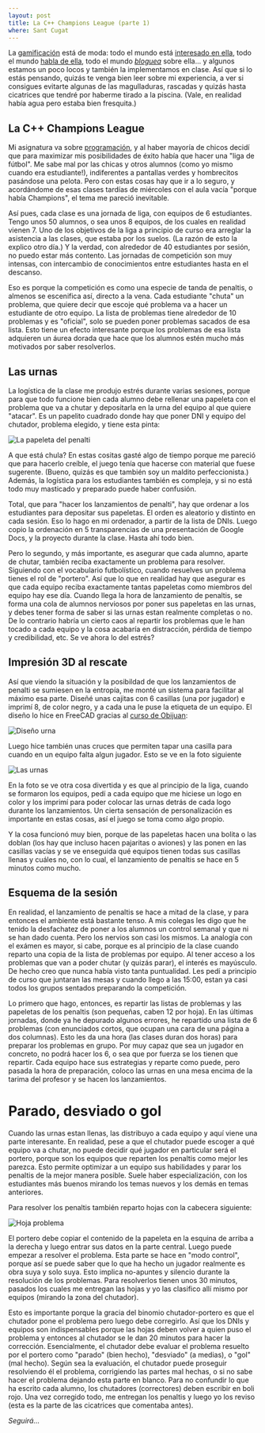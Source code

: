 ```yaml
---
layout: post
title: La C++ Champions League (parte 1)
where: Sant Cugat
---
```


La [gamificación](http://es.wikipedia.org/wiki/Ludificaci%C3%B3n) está
de moda: todo el mundo está
[interesado en ella](https://www.coursera.org/course/gamification),
todo el mundo [habla de ella](https://youtu.be/MuDLw1zIc94), todo el
mundo [*bloguea*](http://www.marinva.es/marinvitzat) sobre ella... y algunos estamos un poco locos y
también la implementamos en clase. Así que si lo estás pensando,
quizás te venga bien leer sobre mi experiencia, a ver si consigues
evitarte algunas de las magulladuras, rascadas y quizás hasta
cicatrices que tendré por haberme tirado a la piscina. (Vale, en
realidad había agua pero estaba bien fresquita.)

## La C++ Champions League

Mi asignatura va sobre [programación](http://www.minidosis.org), y al
haber mayoría de chicos decidí que para maximizar mis posibilidades de
éxito había que hacer una "liga de fútbol". Me sabe mal por las chicas
y otros alumnos (como yo mismo cuando era estudiante!), indiferentes a
pantallas verdes y hombrecitos pasándose una pelota. Pero con estas
cosas hay que ir a lo seguro, y acordándome de esas clases tardías de
miércoles con el aula vacía "porque había Champions", el tema me
pareció inevitable.

Así pues, cada clase es una jornada de liga, con equipos de 6
estudiantes. Tengo unos 50 alumnos, o sea unos 8 equipos, de los
cuales en realidad vienen 7. Uno de los objetivos de la liga a
principio de curso era arreglar la asistencia a las clases, que estaba
por los suelos. (La razón de esto la explico otro día.) Y la verdad,
con alrededor de 40 estudiantes por sesión, no puedo estar
más contento. Las jornadas de competición son muy intensas, con
intercambio de conocimientos entre estudiantes hasta en el descanso.

Eso es porque la competición es como una especie de tanda de penaltis,
o almenos se escenifica así, directo a la vena. Cada estudiante
"chuta" un problema, que quiere decir que escoje qué problema va a
hacer un estudiante de otro equipo. La lista de problemas tiene
alrededor de 10 problemas y es "oficial", solo se pueden poner
problemas sacados de esa lista. Esto tiene un efecto interesante
porque los problemas de esa lista adquieren un áurea dorada que hace
que los alumnos estén mucho más motivados por saber resolverlos.

## Las urnas

La logística de la clase me produjo estrés durante varias sesiones,
porque para que todo funcione bien cada alumno debe rellenar una
papeleta con el problema que va a chutar y depositarla en la urna del
equipo al que quiere "atacar". Es un papelito cuadrado donde hay que
poner DNI y equipo del chutador, problema elegido, y
tiene esta pinta:

![La papeleta del penalti](/images/papeleta.png)

A que está chula? En estas cositas gasté algo de tiempo porque me
pareció que para hacerlo creíble, el juego tenía que hacerse con
material que fuese sugerente. (Bueno, quizás es que también soy un
maldito perfeccionista.) Además, la logística para los estudiantes
también es compleja, y si no está todo muy masticado y preparado puede
haber confusión.

Total, que para "hacer los lanzamientos de penalti", hay que ordenar a
los estudiantes para depositar sus papeletas. El orden es aleatorio y
distinto en cada sesión. Eso lo hago en mi ordenador, a partir de la
lista de DNIs. Luego copio la ordenación en 5 transparencias de una
presentación de Google Docs, y la proyecto durante la clase. Hasta ahí
todo bien.

Pero lo segundo, y más importante, es asegurar que cada alumno, aparte
de chutar, también reciba exactamente un problema para
resolver. Siguiendo con el vocabulario futbolístico, cuando resuelves un
problema tienes el rol de "portero". Así que lo que en realidad hay
que asegurar es que cada equipo reciba exactamente tantas papeletas
como miembros del equipo hay ese día. Cuando llega la hora de
lanzamiento de penaltis, se forma una cola de alumnos nerviosos por
poner sus papeletas en las urnas, y debes tener forma de saber si las
urnas estan realmente completas o no. De lo contrario habría un cierto
caos al repartir los problemas que le han tocado a cada equipo y la
cosa acabaría en distracción, pérdida de tiempo y credibilidad, etc.
Se ve ahora lo del estrés?


## Impresión 3D al rescate

Así que viendo la situación y la posibildad de que los lanzamientos de
penalti se sumiesen en la entropía, me monté un sistema para facilitar
al máximo esa parte. Diseñé unas cajitas con 6 casillas (una por
jugador) e imprimí 8, de color negro, y a cada una le puse la etiqueta
de un equipo. El diseño lo hice en FreeCAD gracias al
[curso de Obijuan](https://youtu.be/2_DbFzFV9D4?list=PLmnz0JqIMEzWQV-3ce9tVB_LFH9a91YHf):

![Diseño urna](/images/disenyo_urna.png)

Luego hice también unas cruces que permiten tapar una casilla para
cuando en un equipo falta algun jugador. Esto se ve en la foto
siguiente

![Las urnas](/images/urnas.jpg)

En la foto se ve otra cosa divertida y es que al principio de la liga,
cuando se formaron los equipos, pedí a cada equipo que me hiciese un
logo en color y los imprimí para poder colocar las urnas detrás de
cada logo durante los lanzamientos. Un cierta sensación de
personalización es importante en estas cosas, así el juego se toma
como algo propio.

Y la cosa funcionó muy bien, porque de las papeletas hacen una bolita
o las doblan (los hay que incluso hacen pajaritas o aviones) y las
ponen en las casillas vacías y se ve enseguida qué equipos tienen
todas sus casillas llenas y cuáles no, con lo cual, el lanzamiento de
penaltis se hace en 5 minutos como mucho.

## Esquema de la sesión

En realidad, el lanzamiento de penaltis se hace a mitad de la clase, y
para entonces el ambiente está bastante tenso. A mis colegas les digo
que he tenido la desfachatez de poner a los alumnos un control semanal
y que ni se han dado cuenta. Pero los nervios son casi los mismos. La
analogía con el exámen es mayor, si cabe, porque es al principio de la
clase cuando reparto una copia de la lista de problemas por equipo. Al
tener acceso a los problemas que van a poder chutar (y quizás parar),
el interés es mayúsculo. De hecho creo que nunca había visto tanta
puntualidad. Les pedí a principio de curso que juntaran las mesas y
cuando llego a las 15:00, estan ya casi todos los grupos
sentados preparando la competición.

Lo primero que hago, entonces, es repartir las listas de problemas y
las papeletas de los penaltis (son pequeñas, caben 12 por hoja). En
las últimas jornadas, donde ya he depurado algunos errores, he
repartido una lista de 6 problemas (con enunciados cortos, que ocupan
una cara de una página a dos columnas). Esto les da una hora (las
clases duran dos horas) para preparar los problemas en grupo. Por muy
capaz que sea un jugador en concreto, no podrá hacer los 6, o sea que
por fuerza se los tienen que repartir. Cada equipo hace sus
estrategias y reparte como puede, pero pasada la hora de preparación,
coloco las urnas en una mesa encima de la tarima del profesor y se
hacen los lanzamientos.

# Parado, desviado o gol

Cuando las urnas estan llenas, las distribuyo a cada equipo y aquí
viene una parte interesante. En realidad, pese a que el chutador puede
escoger a qué equipo va a chutar, no puede decidir qué jugador en
particular será el portero, porque son los equipos que reparten los
penaltis como mejor les parezca. Esto permite optimizar a un equipo
sus habilidades y parar los penaltis de la mejor manera posible. Suele
haber especialización, con los estudiantes más buenos mirando los
temas nuevos y los demás en temas anteriores.

Para resolver los penaltis también reparto hojas con la cabecera
siguiente:

![Hoja problema](/images/hoja_problema.png)

El portero debe copiar el contenido de la papeleta en la esquina de
arriba a la derecha y luego entrar sus datos en la parte
central. Luego puede empezar a resolver el problema. Esta parte se
hace en "modo control", porque así se puede saber que lo que ha hecho
un jugador realmente es obra suya y solo suya. Esto implica no-apuntes
y silencio durante la resolución de los problemas. Para resolverlos
tienen unos 30 minutos, pasados los cuales me entregan las hojas y yo las
clasifico allí mismo por equipos (mirando la zona del chutador).

Esto es importante porque la gracia del binomio chutador-portero es
que el chutador pone el problema pero luego debe corregirlo. Así que
los DNIs y equipos son indispensables porque las hojas deben volver a
quien puso el problema y entonces al chutador se le dan 20 minutos
para hacer la corrección. Esencialmente, el chutador debe evaluar el
problema resuelto por el portero como "parado" (bien hecho),
"desviado" (a medias), o "gol" (mal hecho). Según sea la evaluación,
el chutador puede proseguir resolviendo él el problema, corrigiendo
las partes mal hechas, o si no sabe hacer el problema dejando esta
parte en blanco. Para no confundir lo que ha escrito cada alumno, los
chutadores (correctores) deben escribir en boli rojo. Una vez
corregido todo, me entregan los penaltis y luego yo los reviso (esta
es la parte de las cicatrices que comentaba antes).

*Seguirá...*

